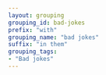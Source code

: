 ```yaml
---
layout: grouping 
grouping_id: bad-jokes
prefix: "with"
grouping_name: "bad jokes"
suffix: "in them"
grouping_tags:
- "Bad jokes"
---
```


